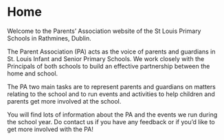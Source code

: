 # Home

Welcome to the Parents’ Association website of the St Louis Primary Schools in Rathmines, Dublin.

The Parent Association (PA) acts as the voice of parents and guardians in St. Louis Infant and Senior Primary Schools. 
We work closely with the Principals of both schools to build an effective partnership between the home and school.

The PA two main tasks are to represent parents and guardians on matters relating to the school and to run events and activities to help children and parents get more involved at the school.

You will find lots of information about the PA and the events we run during the school year. 
Do contact us if you have any feedback or if you’d like to get more involved with the PA!

